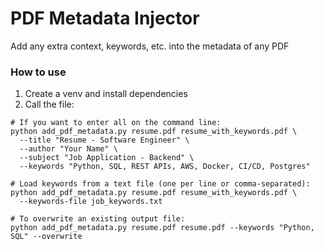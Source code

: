 # PDF Metadata Injector

Add any extra context, keywords, etc. into the metadata of any PDF

### How to use
1. Create a venv and install dependencies
2. Call the file:
```
# If you want to enter all on the command line:
python add_pdf_metadata.py resume.pdf resume_with_keywords.pdf \
  --title "Resume - Software Engineer" \
  --author "Your Name" \
  --subject "Job Application - Backend" \
  --keywords "Python, SQL, REST APIs, AWS, Docker, CI/CD, Postgres"

# Load keywords from a text file (one per line or comma-separated):
python add_pdf_metadata.py resume.pdf resume_with_keywords.pdf \
  --keywords-file job_keywords.txt

# To overwrite an existing output file:
python add_pdf_metadata.py resume.pdf resume.pdf --keywords "Python, SQL" --overwrite

```
